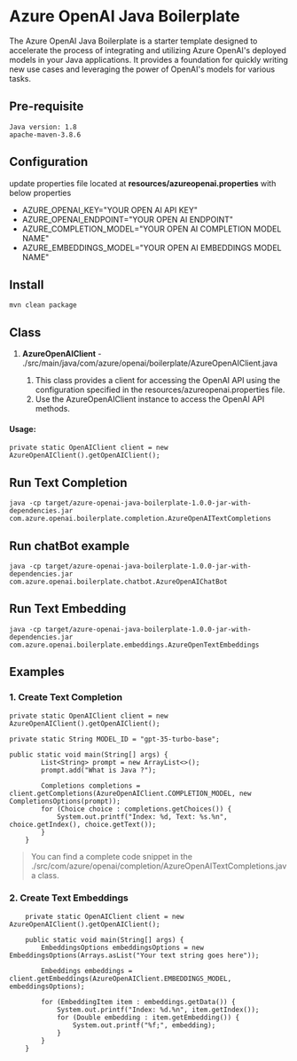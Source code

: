 # Azure OpenAI Java Boilerplate

The Azure OpenAI Java Boilerplate is a starter template designed to accelerate the process of integrating and utilizing Azure OpenAI's deployed models in your Java applications. It provides a foundation for quickly writing new use cases and leveraging the power of OpenAI's models for various tasks.

## Pre-requisite

```
Java version: 1.8
apache-maven-3.8.6
```

## Configuration

update properties file located at **resources/azureopenai.properties** with below properties

- AZURE_OPENAI_KEY="YOUR OPEN AI API KEY"
- AZURE_OPENAI_ENDPOINT="YOUR OPEN AI ENDPOINT"
- AZURE_COMPLETION_MODEL="YOUR OPEN AI COMPLETION MODEL NAME"
- AZURE_EMBEDDINGS_MODEL="YOUR OPEN AI EMBEDDINGS MODEL NAME"

## Install

```
mvn clean package
```

## Class

1. **AzureOpenAIClient** - 
   ./src/main/java/com/azure/openai/boilerplate/AzureOpenAIClient.java

	1. This class provides a client for accessing the OpenAI API using the configuration specified in the resources/azureopenai.properties file.
	2. Use the AzureOpenAIClient instance to access the OpenAI API methods.

#### Usage:

```
private static OpenAIClient client = new AzureOpenAIClient().getOpenAIClient();
```

## Run Text Completion

```
java -cp target/azure-openai-java-boilerplate-1.0.0-jar-with-dependencies.jar com.azure.openai.boilerplate.completion.AzureOpenAITextCompletions
```

## Run chatBot example

```
java -cp target/azure-openai-java-boilerplate-1.0.0-jar-with-dependencies.jar com.azure.openai.boilerplate.chatbot.AzureOpenAIChatBot
```

## Run Text Embedding

```
java -cp target/azure-openai-java-boilerplate-1.0.0-jar-with-dependencies.jar com.azure.openai.boilerplate.embeddings.AzureOpenTextEmbeddings
```

## Examples

### 1. Create Text Completion

```
private static OpenAIClient client = new AzureOpenAIClient().getOpenAIClient();

private static String MODEL_ID = "gpt-35-turbo-base";

public static void main(String[] args) {
		List<String> prompt = new ArrayList<>();
		prompt.add("What is Java ?");

		Completions completions = client.getCompletions(AzureOpenAIClient.COMPLETION_MODEL, new CompletionsOptions(prompt));
		for (Choice choice : completions.getChoices()) {
			System.out.printf("Index: %d, Text: %s.%n", choice.getIndex(), choice.getText());
		}
	}
```

> You can find a complete code snippet in the ./src/com/azure/openai/completion/AzureOpenAITextCompletions.java class.

### 2. Create Text Embeddings

```
	private static OpenAIClient client = new AzureOpenAIClient().getOpenAIClient();

	public static void main(String[] args) {
		EmbeddingsOptions embeddingsOptions = new EmbeddingsOptions(Arrays.asList("Your text string goes here"));

		Embeddings embeddings = client.getEmbeddings(AzureOpenAIClient.EMBEDDINGS_MODEL, embeddingsOptions);

		for (EmbeddingItem item : embeddings.getData()) {
			System.out.printf("Index: %d.%n", item.getIndex());
			for (Double embedding : item.getEmbedding()) {
				System.out.printf("%f;", embedding);
			}
		}
	}

```

